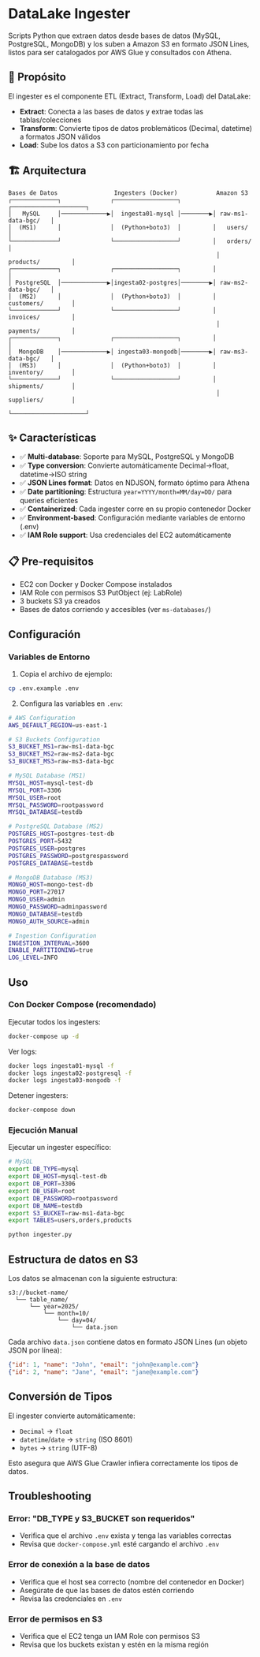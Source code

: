 # DataLake Ingester

Scripts Python que extraen datos desde bases de datos (MySQL, PostgreSQL, MongoDB) y los suben a Amazon S3 en formato JSON Lines, listos para ser catalogados por AWS Glue y consultados con Athena.

## 🎯 Propósito

El ingester es el componente ETL (Extract, Transform, Load) del DataLake:
- **Extract**: Conecta a las bases de datos y extrae todas las tablas/colecciones
- **Transform**: Convierte tipos de datos problemáticos (Decimal, datetime) a formatos JSON válidos
- **Load**: Sube los datos a S3 con particionamiento por fecha

## 🏗️ Arquitectura

```
Bases de Datos                Ingesters (Docker)           Amazon S3
┌─────────────┐              ┌──────────────────┐         ┌─────────────────────┐
│   MySQL     │─────────────▶│  ingesta01-mysql │────────▶│ raw-ms1-data-bgc/   │
│  (MS1)      │              │  (Python+boto3)  │         │   users/            │
└─────────────┘              └──────────────────┘         │   orders/           │
                                                           │   products/         │
┌─────────────┐              ┌──────────────────┐         │                     │
│ PostgreSQL  │─────────────▶│ingesta02-postgres│────────▶│ raw-ms2-data-bgc/   │
│  (MS2)      │              │  (Python+boto3)  │         │   customers/        │
└─────────────┘              └──────────────────┘         │   invoices/         │
                                                           │   payments/         │
┌─────────────┐              ┌──────────────────┐         │                     │
│  MongoDB    │─────────────▶│ ingesta03-mongodb│────────▶│ raw-ms3-data-bgc/   │
│  (MS3)      │              │  (Python+boto3)  │         │   inventory/        │
└─────────────┘              └──────────────────┘         │   shipments/        │
                                                           │   suppliers/        │
                                                           └─────────────────────┘
```

## ✨ Características

- ✅ **Multi-database**: Soporte para MySQL, PostgreSQL y MongoDB
- ✅ **Type conversion**: Convierte automáticamente Decimal→float, datetime→ISO string
- ✅ **JSON Lines format**: Datos en NDJSON, formato óptimo para Athena
- ✅ **Date partitioning**: Estructura `year=YYYY/month=MM/day=DD/` para queries eficientes
- ✅ **Containerized**: Cada ingester corre en su propio contenedor Docker
- ✅ **Environment-based**: Configuración mediante variables de entorno (.env)
- ✅ **IAM Role support**: Usa credenciales del EC2 automáticamente

## 📋 Pre-requisitos

- EC2 con Docker y Docker Compose instalados
- IAM Role con permisos S3 PutObject (ej: LabRole)
- 3 buckets S3 ya creados
- Bases de datos corriendo y accesibles (ver `ms-databases/`)

## Configuración

### Variables de Entorno

1. Copia el archivo de ejemplo:
```bash
cp .env.example .env
```

2. Configura las variables en `.env`:

```bash
# AWS Configuration
AWS_DEFAULT_REGION=us-east-1

# S3 Buckets Configuration
S3_BUCKET_MS1=raw-ms1-data-bgc
S3_BUCKET_MS2=raw-ms2-data-bgc
S3_BUCKET_MS3=raw-ms3-data-bgc

# MySQL Database (MS1)
MYSQL_HOST=mysql-test-db
MYSQL_PORT=3306
MYSQL_USER=root
MYSQL_PASSWORD=rootpassword
MYSQL_DATABASE=testdb

# PostgreSQL Database (MS2)
POSTGRES_HOST=postgres-test-db
POSTGRES_PORT=5432
POSTGRES_USER=postgres
POSTGRES_PASSWORD=postgrespassword
POSTGRES_DATABASE=testdb

# MongoDB Database (MS3)
MONGO_HOST=mongo-test-db
MONGO_PORT=27017
MONGO_USER=admin
MONGO_PASSWORD=adminpassword
MONGO_DATABASE=testdb
MONGO_AUTH_SOURCE=admin

# Ingestion Configuration
INGESTION_INTERVAL=3600
ENABLE_PARTITIONING=true
LOG_LEVEL=INFO
```

## Uso

### Con Docker Compose (recomendado)

Ejecutar todos los ingesters:
```bash
docker-compose up -d
```

Ver logs:
```bash
docker logs ingesta01-mysql -f
docker logs ingesta02-postgresql -f
docker logs ingesta03-mongodb -f
```

Detener ingesters:
```bash
docker-compose down
```

### Ejecución Manual

Ejecutar un ingester específico:
```bash
# MySQL
export DB_TYPE=mysql
export DB_HOST=mysql-test-db
export DB_PORT=3306
export DB_USER=root
export DB_PASSWORD=rootpassword
export DB_NAME=testdb
export S3_BUCKET=raw-ms1-data-bgc
export TABLES=users,orders,products

python ingester.py
```

## Estructura de datos en S3

Los datos se almacenan con la siguiente estructura:
```
s3://bucket-name/
  └── table_name/
      └── year=2025/
          └── month=10/
              └── day=04/
                  └── data.json
```

Cada archivo `data.json` contiene datos en formato JSON Lines (un objeto JSON por línea):
```json
{"id": 1, "name": "John", "email": "john@example.com"}
{"id": 2, "name": "Jane", "email": "jane@example.com"}
```

## Conversión de Tipos

El ingester convierte automáticamente:
- `Decimal` → `float`
- `datetime`/`date` → `string` (ISO 8601)
- `bytes` → `string` (UTF-8)

Esto asegura que AWS Glue Crawler infiera correctamente los tipos de datos.

## Troubleshooting

### Error: "DB_TYPE y S3_BUCKET son requeridos"
- Verifica que el archivo `.env` exista y tenga las variables correctas
- Revisa que `docker-compose.yml` esté cargando el archivo `.env`

### Error de conexión a la base de datos
- Verifica que el host sea correcto (nombre del contenedor en Docker)
- Asegúrate de que las bases de datos estén corriendo
- Revisa las credenciales en `.env`

### Error de permisos en S3
- Verifica que el EC2 tenga un IAM Role con permisos S3
- Revisa que los buckets existan y estén en la misma región
